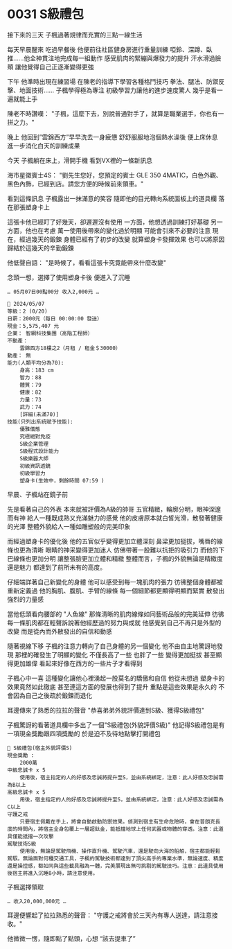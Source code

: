 # 0031 S級禮包

接下來的三天
子楓過著規律而充實的三點一線生活

每天早晨醒來
吃過早餐後
他便前往社區健身房進行重量訓練
啞鈴、深蹲、臥推……他全神貫注地完成每一組動作
感受肌肉的緊繃與爆發力的提升
汗水滑過臉頰
讓他覺得自己正逐漸變得更強

下午
他準時出現在練習場
在陳老的指導下學習各種格鬥技巧
拳法、腿法、防禦反擊、地面技術……
子楓學得極為專注
初級學習力讓他的進步速度驚人
幾乎是看一遍就能上手

陳老不時讚嘆：
"子楓，這麼下去，別說普通對手了，就算是職業選手，你也有一拼之力。"

晚上
他回到”雲錦西方”早早洗去一身疲憊
舒舒服服地泡個熱水澡後
便上床休息
進一步消化白天的訓練成果

今天
子楓躺在床上，滑開手機
看到VX裡的一條新訊息

海市星徽賓士4S：
"劉先生您好，您預定的賓士 GLE 350 4MATIC，白色外觀、黑色內飾，已經到店。請您方便的時候前來領車。"

看到這條訊息
子楓露出一抹滿意的笑容
隨即他的目光轉向系統面板上的道具欄
落在那張塑身卡上

這張卡他已經盯了好幾天，卻遲遲沒有使用
一方面，他想透過訓練打好基礎
另一方面，他也在考慮
萬一使用後帶來的變化過於明顯
可能會引來不必要的注意
現在，經過幾天的鍛鍊
身體已經有了初步的改變
就算塑身卡發揮效果
也可以將原因歸結於這幾天的辛勤鍛鍊

他低聲自語：
"是時候了，看看這張卡究竟能帶來什麼改變"

念頭一想，選擇了使用塑身卡後
便進入了沉睡

`… 05月07日00點00分 收入2,000元 …`

```
📰 2024/05/07
等級：2 (0/20)
日薪：2000元（每日 00:00:00 發送）
現金：5,575,407 元
企業： 智網科技集團（高階工程師）
不動產：
    雲錦西方18樓之2（月租 / 租金＄30000）
動產： 無
能力(人類平均分為70):
    身高：183 cm
    智力：88
    體質：79
    健康：82
    力量：73
    武力：74
    [詳細(未滿70)]
技能(只列出系統賦予技能):
    優雅儀態
    究極絕對免疫
    S級企業管理
    S級程式設計能力
    S級樂器大師
    初級資訊透鏡
    初級學習力
    塑身卡(生效中，剩餘時間 07:59 )
```

早晨、子楓站在鏡子前

先是看著自己的外表
本來就被評價為A級的帥哥
五官精緻，輪廓分明，眼神深邃而有神
給人一種既成熟又充滿魅力的感覺
他的皮膚原本就白皙光滑，散發著健康的光澤
整體外貌給人一種如雕塑般的完美印象

而經過塑身卡的優化後
他的五官似乎變得更加立體深刻
鼻梁更加挺拔，嘴唇的線條也更為清晰
眼睛的神采變得更加迷人
仿佛帶著一股難以抗拒的吸引力
而他的下巴線條也更加分明
讓整張臉更加立體和精緻
整體而言，子楓的外貌無論是精緻度還是魅力
都達到了前所未有的高度。

仔細端詳著自己新變化的身體
他可以感受到每一塊肌肉的張力
彷彿整個身體都被重新定義過
他的胸肌、腹肌、手臂的線條
每一個細節都更顯得明顯而緊實
散發出強烈的力量感

當他低頭看向腰部的 "人魚線"
那條清晰的肌肉線條如同藝術品般的完美延伸
彷彿每一條肌肉都在輕聲訴說著他經歷過的努力與成就
他感覺到自己不再只是外型的改變
而是從內而外散發出的自信和動感

隨著視線下移
子楓的注意力轉向了自己身體的另一個變化
他不由自主地驚訝地發現
那裡的確發生了明顯的變化
不僅長高了一些
也胖了一些
變得更加挺拔
甚至顯得更加雄偉
看起來好像在西方的一些片子才看得到

子楓心中一喜
這種變化讓他心裡湧起一股莫名的驕傲和自信
他從未想過
塑身卡的效果竟然如此徹底
甚至連這方面的發展也得到了提升
重點是這些效果是永久的
不會因為自己之後疏於鍛鍊而退化

耳邊傳來了熟悉的拉拉的聲音
"恭喜弟弟外貌評價達到S級、獲得S級禮包"

子楓驚訝的看著道具欄中多出了一個"S級禮包(外貌評價S級)"
他記得S級禮包是有一項現金獎勵跟四項獎勵的
於是迫不及待地點擊打開禮包

```
🎁 S級禮包(宿主外貌評價S)
現金獎勵 : 
    2000萬
中級忠誠卡 x 5  
    使用後，宿主指定的人的好感及忠誠將提升至S，並由系統綁定，注意：此人好感及忠誠需為B以上
高級忠誠卡 x 5 
    用後，宿主指定的人的好感及忠誠將提升至S，並由系統綁定，注意：此人好感及忠誠需為C以上
守護之戒 
    只要宿主佩戴在手上，將會自動啟動防禦效果。偵測到宿主有生命危險時，會在普朗克長度的時間內，將宿主全身包覆上一層超鈦金，能抵擋地球上任何武器或物體的穿透。注意：此道具僅能抵擋一次攻擊
駕駛技術S級
    使用後，無論是駕駛飛機、操作直升機、駕駛汽車，還是駛向大海的船舶，宿主都能輕鬆駕馭。無論面對何種交通工具，子楓的駕駛技術都達到了頂尖高手的專業水準，無論速度、精度還是操控感，都如同與這些載具融為一體，完美展現出無可挑剔的駕駛技巧。注意：此道具使用後宿主將進入沉睡8小時，請注意使用。
```

子楓選擇領取

`… 收入20,000,000元 …`

耳邊便響起了拉拉熟悉的聲音：
"守護之戒將會於三天內有專人送達，請注意接收。"

他微微一愣，隨即點了點頭，心想
“該去提車了”